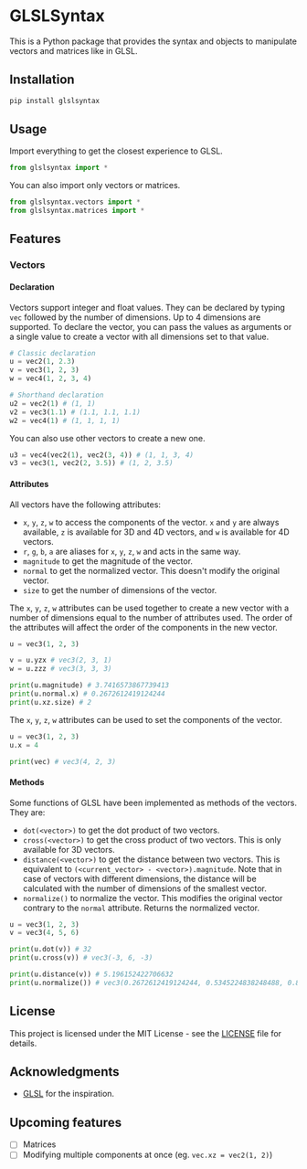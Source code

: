 # GLSLSyntax

This is a Python package that provides the syntax and objects to manipulate vectors and matrices like in GLSL.

## Installation

```bash
pip install glslsyntax
```

## Usage

Import everything to get the closest experience to GLSL.
```python
from glslsyntax import *
```

You can also import only vectors or matrices.
```python
from glslsyntax.vectors import *
from glslsyntax.matrices import *
```

## Features

### Vectors

#### Declaration
Vectors support integer and float values. They can be declared by typing `vec` followed by the number of dimensions. Up to 4 dimensions are supported. To declare the vector, you can pass the values as arguments or a single value to create a vector with all dimensions set to that value.
```python
# Classic declaration
u = vec2(1, 2.3)
v = vec3(1, 2, 3)
w = vec4(1, 2, 3, 4)

# Shorthand declaration
u2 = vec2(1) # (1, 1)
v2 = vec3(1.1) # (1.1, 1.1, 1.1)
w2 = vec4(1) # (1, 1, 1, 1)
```

You can also use other vectors to create a new one.
```python
u3 = vec4(vec2(1), vec2(3, 4)) # (1, 1, 3, 4)
v3 = vec3(1, vec2(2, 3.5)) # (1, 2, 3.5)
```

#### Attributes

All vectors have the following attributes:
- `x`, `y`, `z`, `w` to access the components of the vector. `x` and `y` are always available, `z` is available for 3D and 4D vectors, and `w` is available for 4D vectors.
- `r`, `g`, `b`, `a` are aliases for `x`, `y`, `z`, `w` and acts in the same way.
- `magnitude` to get the magnitude of the vector.
- `normal` to get the normalized vector. This doesn't modify the original vector.
- `size` to get the number of dimensions of the vector.

The `x`, `y`, `z`, `w` attributes can be used together to create a new vector with a number of dimensions equal to the number of attributes used. The order of the attributes will affect the order of the components in the new vector.
```python
u = vec3(1, 2, 3)

v = u.yzx # vec3(2, 3, 1)
w = u.zzz # vec3(3, 3, 3)

print(u.magnitude) # 3.7416573867739413
print(u.normal.x) # 0.2672612419124244
print(u.xz.size) # 2
```


The `x`, `y`, `z`, `w` attributes can be used to set the components of the vector.

```python
u = vec3(1, 2, 3)
u.x = 4

print(vec) # vec3(4, 2, 3)
```

#### Methods

Some functions of GLSL have been implemented as methods of the vectors. They are:
- `dot(<vector>)` to get the dot product of two vectors.
- `cross(<vector>)` to get the cross product of two vectors. This is only available for 3D vectors.
- `distance(<vector>)` to get the distance between two vectors. This is equivalent to `(<current_vector> - <vector>).magnitude`. Note that in case of vectors with different dimensions, the distance will be calculated with the number of dimensions of the smallest vector.
- `normalize()` to normalize the vector. This modifies the original vector contrary to the `normal` attribute. Returns the normalized vector.

```python
u = vec3(1, 2, 3)
v = vec3(4, 5, 6)

print(u.dot(v)) # 32
print(u.cross(v)) # vec3(-3, 6, -3)

print(u.distance(v)) # 5.196152422706632
print(u.normalize()) # vec3(0.2672612419124244, 0.5345224838248488, 0.8017837257372732)
```



## License

This project is licensed under the MIT License - see the [LICENSE](LICENSE) file for details.

## Acknowledgments

- [GLSL](https://www.khronos.org/opengl/wiki/Core_Language_(GLSL)) for the inspiration.

## Upcoming features

- [ ] Matrices
- [ ] Modifying multiple components at once (eg. `vec.xz = vec2(1, 2)`)